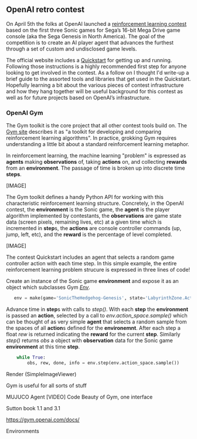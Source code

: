 ## OpenAI retro contest

On April 5th the folks at OpenAI launched a [reinforcement learning contest](https://contest.openai.com/) based on the first three Sonic games for Sega’s 16-bit Mega Drive game console (aka the Sega Genesis in North America).
The goal of the competition is to create an AI player agent that advances the furthest through a set of custom and undisclosed game levels. 

The official website includes a [Quickstart](https://contest.openai.com/details) for getting up and running. Following those instructions is a highly recommended first step for anyone looking to get involved in the contest. As a follow on I thought I'd write-up a brief guide to the assorted tools and libraries that get used in the Quickstart. Hopefully learning a bit about the various pieces of contest infrastructure and how they hang together will be useful background for this contest as well as for future projects based on OpenAI’s infrastructure.

### OpenAI Gym

The Gym toolkit is the core project that all other contest tools build on. The [Gym site](https://gym.openai.com/) describes it as "a toolkit for developing and comparing reinforcement learning algorithms". In practice, grokking Gym requires understanding a little bit about a standard reinforcement learning metaphor.

In reinforcement learning, the machine learning "problem" is expressed as **agents** making **observations** of, taking **actions** on, and collecting **rewards** from an **environment**. The passage of time is broken up into discrete time **steps**.

 [IMAGE]

The Gym toolkit defines a handy Python API for working with this characteristic reinforcement learning structure. Concretely, in the OpenAI contest, the **environment** is the Sonic game, the **agent** is the player algorithm implemented by contestants, the **observations** are game state data (screen pixels, remaining lives, etc) at a given time which is incremented in **step**s, the **actions** are console controller commands (up, jump, left, etc), and the **reward** is the percentage of level completed.

 [IMAGE]

The contest Quickstart includes an agent that selects a random game controller action with each time step. In this simple example, the entire reinforcement learning problem strucure is expressed in three lines of code!

Create an instance of the Sonic game **environment** and expose it as an object which subclasses Gym *[Env](https://github.com/openai/gym/blob/master/gym/core.py)*.
```python
   env = make(game='SonicTheHedgehog-Genesis', state='LabyrinthZone.Act1')
 ```

Advance time in **step**s with calls to *step()*. With each **step** the **environment** is passed an **action**, selected by a call to *env.action_space.sample()* which can be thought of as very simple **agent** that selects a random sample from the spaces of all **action**s defined for the **environemnt**.  After each step a float *rew* is returned indicating the **reward** for the current **step**. Similarly *step()* returns *obs* a object with **observation** data for the Sonic game **environment** at this time **step**.
```python
    while True:
        obs, rew, done, info = env.step(env.action_space.sample())
```

Render (SimpleImageViewer)

Gym is useful for all sorts of stuff

MUJUCO Agent
[VIDEO]
Code
Beauty of Gym, one interface 


Sutton book 1.1 and 3.1

https://gym.openai.com/docs/

Environments

